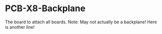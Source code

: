 # PCB-X8-Backplane
The board to attach all boards. Note: May not actually be a backplane!
Here is another line!
